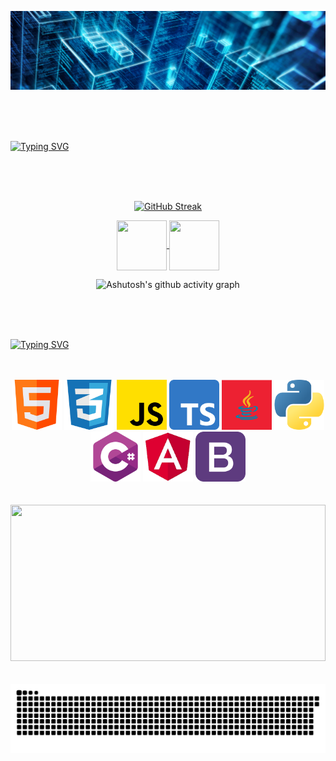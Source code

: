 <p align="center">
    <img src="./assets/Cyber-Strategy-Prog-1600x400.png" alt="banner profile" />
</p>
<br>
<br>
<br>

[![Typing SVG](https://readme-typing-svg.herokuapp.com?font=Fira+Code&weight=300&size=50&duration=4000&pause=1000&color=1E90FF&center=true&vCenter=true&random=false&width=1000&lines=Engenheiro+de+Software;Desenvolvedor+Back+-+End;Especializado+em+tecnologias+Microsoft)](https://git.io/typing-svg)

<br>
<br>
<br>

<div align="center">
  
[![GitHub Streak](https://github-readme-streak-stats.herokuapp.com?user=vicliger&theme=windows-dark&border_radius=10&locale=pt_BR&date_format=j%20M%5B%20Y%5D&card_width=900&card_height=200)](https://git.io/streak-stats)

</div>


<div align="center"> 
<a href="mailto:victorliger.dev@gmail.com">
  <img align="center" height="80" width="80" src="https://github.com/carolbarbosa101/carolbarbosa101/assets/44561610/2856fdde-3200-4398-8290-a0e45d3a35a0">
</a>



<a  href="https://www.linkedin.com/in/victorliger" target=_blank>
<img align="center"  height="80" width="80" src="https://github.com/carolbarbosa101/carolbarbosa101/assets/44561610/bc26a6f8-f0d3-4f15-82e1-55680c48f269">
</a>

</div>


<div align="center" >
   
![Ashutosh's github activity graph](https://ssr-contributions-svg.vercel.app/_/vicliger?chart=3dbar&gap=0.6&scale=2&flatten=2&animation=wave&animation_duration=1&animation_delay=0.05&animation_amplitude=20&animation_frequency=0.5&animation_wave_center=10_0&format=svg&weeks=30&theme=blue) 


</div>

<br>
<br>
<br>



[![Typing SVG](https://readme-typing-svg.herokuapp.com?font=Fira+Code&weight=300&size=50&duration=4000&pause=1000&color=1E90FF&center=true&vCenter=true&random=false&width=1000&lines=Tecnologias)](https://git.io/typing-svg)

<br>
<br>


<div align="center">  
    <img src="./assets/html_1051277.png" height="80" width="80" /> <img src="./assets/social_11516361.png" height="80" width="80"/>
    <img src="./assets/js_5968292.png" height="80" width="80"/> <img src="./assets/typescript_5968381.png" height="80" width="80"/>
    <img src="./assets/java_16060939.png" height="80" width="80"/> <img src="./assets/python_5968350.png" height="80" width="80"/>
    <img src="./assets/c-sharp_6132221.png" height="80" width="80"/> <img src="./assets/images__1_-removebg-preview.png" height="80" width="80"/>
    <img src="./assets/bootstrap_5968672.png" height="80" width="80"/>
</div>

<br>
<br>

<div align="center">  
  <img width="100%" height="250px" src="https://github-readme-stats.vercel.app/api/top-langs/?username=VicLiger&layout=compact&hide_border=true&title_color=1E90FF&text_color=FFFFFF&bg_color=0d1117" />
</div>

<br>
<br>

<picture align="center">
  <source media="(prefers-color-scheme: dark)" srcset="https://raw.githubusercontent.com/VicLiger/VicLiger/output/github-contribution-grid-snake-dark.svg">
  <source media="(prefers-color-scheme: light)" srcset="https://raw.githubusercontent.com/VicLiger/VicLiger/output/github-contribution-grid-snake-dark.svg">
  <img align="center" alt="github contribution grid snake animation" src="https://raw.githubusercontent.com/VicLiger/VicLiger/output/github-contribution-grid-snake.svg">
</picture>
